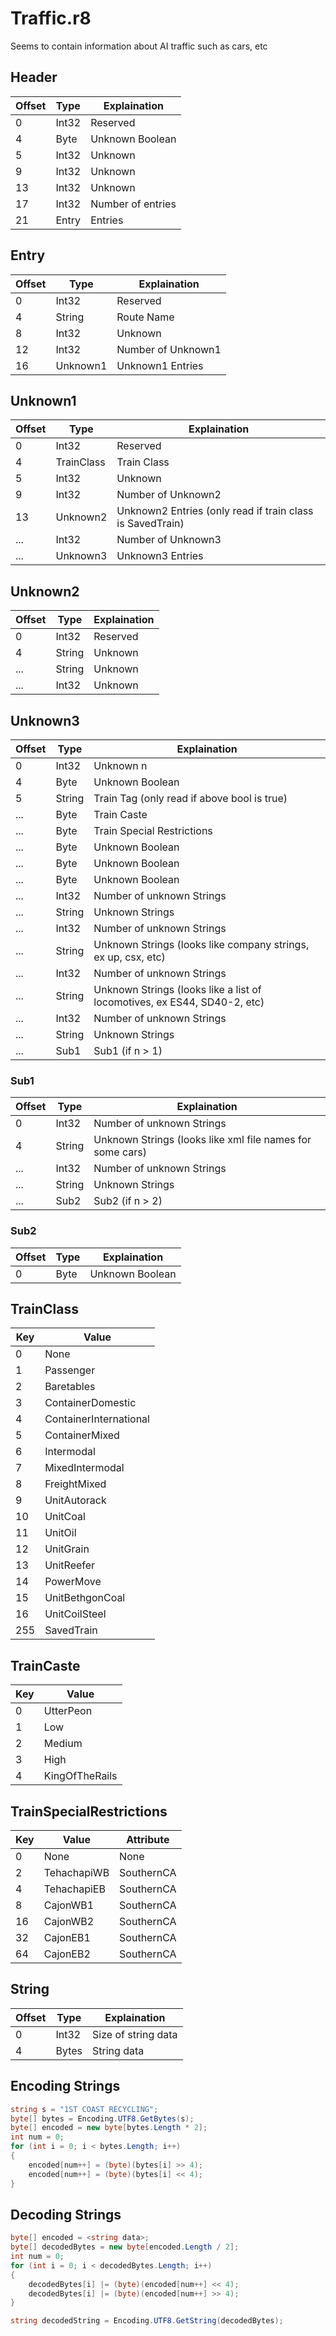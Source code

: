 # Traffic.r8

Seems to contain information about AI traffic such as cars, etc

## Header

| Offset | Type  | Explaination      |
| ------ | ----- | ----------------- |
| 0      | Int32 | Reserved          |
| 4      | Byte  | Unknown Boolean   |
| 5      | Int32 | Unknown           |
| 9      | Int32 | Unknown           |
| 13     | Int32 | Unknown           |
| 17     | Int32 | Number of entries |
| 21     | Entry | Entries           |

## Entry

| Offset | Type     | Explaination       |
| ------ | -------- | ------------------ |
| 0      | Int32    | Reserved           |
| 4      | String   | Route Name         |
| 8      | Int32    | Unknown            |
| 12     | Int32    | Number of Unknown1 |
| 16     | Unknown1 | Unknown1 Entries   |

## Unknown1

| Offset | Type       | Explaination                                              |
| ------ | ---------- | --------------------------------------------------------- |
| 0      | Int32      | Reserved                                                  |
| 4      | TrainClass | Train Class                                               |
| 5      | Int32      | Unknown                                                   |
| 9      | Int32      | Number of Unknown2                                        |
| 13     | Unknown2   | Unknown2 Entries (only read if train class is SavedTrain) |
| ...    | Int32      | Number of Unknown3                                        |
| ...    | Unknown3   | Unknown3 Entries                                          |

## Unknown2

| Offset | Type   | Explaination |
| ------ | ------ | ------------ |
| 0      | Int32  | Reserved     |
| 4      | String | Unknown      |
| ...    | String | Unknown      |
| ...    | Int32  | Unknown      |

## Unknown3

| Offset | Type   | Explaination                                                             |
| ------ | ------ | ------------------------------------------------------------------------ |
| 0      | Int32  | Unknown n                                                                |
| 4      | Byte   | Unknown Boolean                                                          |
| 5      | String | Train Tag (only read if above bool is true)                              |
| ...    | Byte   | Train Caste                                                              |
| ...    | Byte   | Train Special Restrictions                                               |
| ...    | Byte   | Unknown Boolean                                                          |
| ...    | Byte   | Unknown Boolean                                                          |
| ...    | Byte   | Unknown Boolean                                                          |
| ...    | Int32  | Number of unknown Strings                                                |
| ...    | String | Unknown Strings                                                          |
| ...    | Int32  | Number of unknown Strings                                                |
| ...    | String | Unknown Strings (looks like company strings, ex up, csx, etc)            |
| ...    | Int32  | Number of unknown Strings                                                |
| ...    | String | Unknown Strings (looks like a list of locomotives, ex ES44, SD40-2, etc) |
| ...    | Int32  | Number of unknown Strings                                                |
| ...    | String | Unknown Strings                                                          |
| ...    | Sub1   | Sub1 (if n > 1)                                                          |

### Sub1

| Offset | Type   | Explaination                                              |
| ------ | ------ | --------------------------------------------------------- |
| 0      | Int32  | Number of unknown Strings                                 |
| 4      | String | Unknown Strings (looks like xml file names for some cars) |
| ...    | Int32  | Number of unknown Strings                                 |
| ...    | String | Unknown Strings                                           |
| ...    | Sub2   | Sub2 (if n > 2)                                           |

### Sub2

| Offset | Type | Explaination    |
| ------ | ---- | --------------- |
| 0      | Byte | Unknown Boolean |

## TrainClass

| Key | Value                  |
| --- | ---------------------- |
| 0   | None                   |
| 1   | Passenger              |
| 2   | Baretables             |
| 3   | ContainerDomestic      |
| 4   | ContainerInternational |
| 5   | ContainerMixed         |
| 6   | Intermodal             |
| 7   | MixedIntermodal        |
| 8   | FreightMixed           |
| 9   | UnitAutorack           |
| 10  | UnitCoal               |
| 11  | UnitOil                |
| 12  | UnitGrain              |
| 13  | UnitReefer             |
| 14  | PowerMove              |
| 15  | UnitBethgonCoal        |
| 16  | UnitCoilSteel          |
| 255 | SavedTrain             |

## TrainCaste

| Key | Value          |
| --- | -------------- |
| 0   | UtterPeon      |
| 1   | Low            |
| 2   | Medium         |
| 3   | High           |
| 4   | KingOfTheRails |

## TrainSpecialRestrictions

| Key | Value       | Attribute  |
| --- | ----------- | ---------- |
| 0   | None        | None       |
| 2   | TehachapiWB | SouthernCA |
| 4   | TehachapiEB | SouthernCA |
| 8   | CajonWB1    | SouthernCA |
| 16  | CajonWB2    | SouthernCA |
| 32  | CajonEB1    | SouthernCA |
| 64  | CajonEB2    | SouthernCA |

## String

| Offset | Type  | Explaination        |
| ------ | ----- | ------------------- |
| 0      | Int32 | Size of string data |
| 4      | Bytes | String data         |

## Encoding Strings

```c#
string s = "1ST COAST RECYCLING";
byte[] bytes = Encoding.UTF8.GetBytes(s);
byte[] encoded = new byte[bytes.Length * 2];
int num = 0;
for (int i = 0; i < bytes.Length; i++)
{
	encoded[num++] = (byte)(bytes[i] >> 4);
	encoded[num++] = (byte)(bytes[i] << 4);
}
```

## Decoding Strings

```c#
byte[] encoded = <string data>;
byte[] decodedBytes = new byte[encoded.Length / 2];
int num = 0;
for (int i = 0; i < decodedBytes.Length; i++)
{
	decodedBytes[i] |= (byte)(encoded[num++] << 4);
	decodedBytes[i] |= (byte)(encoded[num++] >> 4);
}

string decodedString = Encoding.UTF8.GetString(decodedBytes);
```
